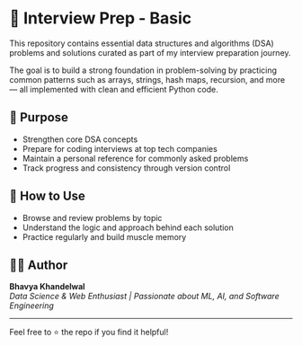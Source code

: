 # 📘 Interview Prep - Basic

This repository contains essential data structures and algorithms (DSA) problems and solutions curated as part of my interview preparation journey.

The goal is to build a strong foundation in problem-solving by practicing common patterns such as arrays, strings, hash maps, recursion, and more — all implemented with clean and efficient Python code.

## 🎯 Purpose

- Strengthen core DSA concepts
- Prepare for coding interviews at top tech companies
- Maintain a personal reference for commonly asked problems
- Track progress and consistency through version control

## 📌 How to Use

- Browse and review problems by topic
- Understand the logic and approach behind each solution
- Practice regularly and build muscle memory

## 👨‍💻 Author

**Bhavya Khandelwal**  
_Data Science & Web Enthusiast | Passionate about ML, AI, and Software Engineering_

---

Feel free to ⭐️ the repo if you find it helpful!
